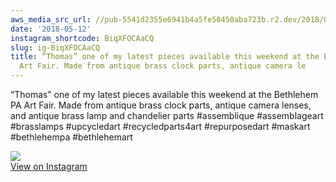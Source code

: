 ```yaml
---
aws_media_src_url: //pub-5541d2355e6941b4a5fe50450aba723b.r2.dev/2018/05/2018-05-12_03-13-26_UTC.jpg
date: '2018-05-12'
instagram_shortcode: BiqXFOCAaCQ
slug: ig-BiqXFOCAaCQ
title: “Thomas” one of my latest pieces available this weekend at the Bethlehem PA
  Art Fair. Made from antique brass clock parts, antique camera le
---
```


“Thomas” one of my latest pieces available this weekend at the Bethlehem PA Art Fair. Made from antique brass clock parts, antique camera lenses, and antique brass lamp and chandelier parts #assemblique #assemblageart #brasslamps #upcycledart #recycledparts4art #repurposedart #maskart #bethlehempa #bethlehemart 

![](//pub-5541d2355e6941b4a5fe50450aba723b.r2.dev/2018/05/2018-05-12_03-13-26_UTC.jpg)   
[View on Instagram](https://www.instagram.com/p/BiqXFOCAaCQ/)